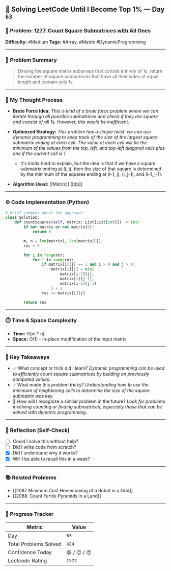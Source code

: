 ## 🧠 Solving LeetCode Until I Become Top 1% — Day `63`

### 🔹 Problem: [1277. Count Square Submatrices with All Ones](https://leetcode.com/problems/count-square-submatrices-with-all-ones/description/?envType=daily-question&envId=2025-08-20)

**Difficulty:** #Medium
**Tags:** #Array, #Matrix #DynamicProgramming

---

### 📝 Problem Summary

> Dinsing the square matrix subarrays that consist entirely of 1s, return the number of square submatrices that have all their sides of equal length and contain only 1s.

---

### 🧠 My Thought Process

- **Brute Force Idea:**
  _This is kind of a brute force problem where we can iterate through all possible submatrices and check if they are square and consist of all 1s. However, this would be inefficient._

- **Optimized Strategy:**
  _This problem has a simple twist: we can use dynamic programming to keep track of the size of the largest square submatrix ending at each cell. The value at each cell will be the minimum of the values from the top, left, and top-left diagonal cells plus one if the current cell is 1._

    - It's kinda hard to explain, but the idea is that if we have a square submatrix ending at (i, j), then the size of that square is determined by the minimum of the squares ending at (i-1, j), (i, j-1), and (i-1, j-1).

- **Algorithm Used:**
  [[Matrix]] [[dp]] 

---

### ⚙️ Code Implementation (Python)

```python
# Brief comment about the approach
class Solution:
    def countSquares(self, matrix: List[List[int]]) -> int:
        if not matrix or not matrix[0]:
            return 0

        m, n = len(matrix), len(matrix[0])
        res = 0

        for i in range(m):
            for j in range(n):
                if matrix[i][j] == 1 and i > 0 and j > 0:
                    matrix[i][j] = min(
                        matrix[i-1][j],
                        matrix[i][j-1],
                        matrix[i-1][j-1]
                    ) + 1
                res += matrix[i][j]

        return res
```

---

### ⏱️ Time & Space Complexity

- **Time:** O(m * n)
- **Space:** O(1) - In-place modification of the input matrix

---

### 🧩 Key Takeaways

- ✅ What concept or trick did I learn?
    _Dynamic programming can be used to efficiently count square submatrices by building on previously computed values._
- 💡 What made this problem tricky?
    _Understanding how to use the minimum of neighboring cells to determine the size of the square submatrix was key._
- 💭 How will I recognize a similar problem in the future?
    _Look for problems involving counting or finding submatrices, especially those that can be solved with dynamic programming._

---

### 🔁 Reflection (Self-Check)

- [ ] Could I solve this without help?
- [ ] Did I write code from scratch?
- [x] Did I understand why it works?
- [x] Will I be able to recall this in a week?

---

### 📚 Related Problems

- [[2087 Minimum Cost Homecoming of a Robot in a Grid]]
- [[2088. Count Fertile Pyramids in a Land]]

---

### 🚀 Progress Tracker

| Metric                | Value        |
| --------------------- | ------------ |
| Day                   | `63`          |
| Total Problems Solved | `424`          |
| Confidence Today      | 😃 / 😐 / 😣 |
| Leetcode Rating       | `1572`       |
